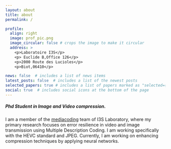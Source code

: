 ```yaml
---
layout: about
title: about
permalink: /

profile:
  align: right
  image: prof_pic.png
  image_circular: false # crops the image to make it circular
  address: >
    <p>Laboratoire I3S</p>
    <p> Euclide B,Office 126</p>
    <p>2000 Route des Lucioles</p>
    <p>Biot,06410</p>

news: false  # includes a list of news items
latest_posts: false  # includes a list of the newest posts
selected_papers: true # includes a list of papers marked as "selected={true}"
social: true  # includes social icons at the bottom of the page
---
```

##### Phd Student in Image and Video compression.

I am a member of the [mediacoding](https://mediacoding.i3s.unice.fr/) team of I3S Laboratory, where my primary research focuses on error resilience in video and image transmission using Multiple Description Coding. I am working specifically with the HEVC standard and JPEG. Currently, I am working on enhancing compression techniques by applying neural networks.